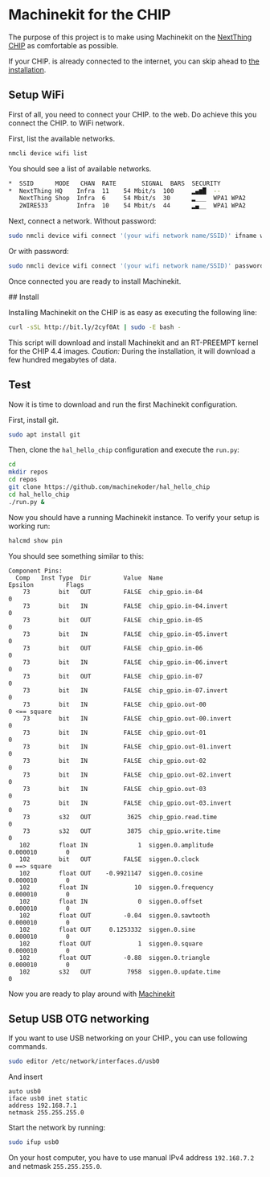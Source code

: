 # Machinekit for the CHIP
The purpose of this project is to make using Machinekit on the [NextThing CHIP](https://getchip.com/) as comfortable as possible.

If your CHIP. is already connected to the internet, you can skip ahead to <a href="#name">the installation</a>.

## Setup WiFi
First of all, you need to connect your CHIP. to the web. Do achieve this you connect the CHIP. to WiFi network.

First, list the available networks.

``` bash
nmcli device wifi list
```

You should see a list of available networks.
``` bash
*  SSID      MODE   CHAN  RATE       SIGNAL  BARS  SECURITY
*  NextThing HQ    Infra  11    54 Mbit/s  100     ▂▄▆█  --
   NextThing Shop  Infra  6     54 Mbit/s  30      ▂___  WPA1 WPA2
   2WIRE533        Infra  10    54 Mbit/s  44      ▂▄__  WPA1 WPA2
```

Next, connect a network. Without password:
``` bash
sudo nmcli device wifi connect '(your wifi network name/SSID)' ifname wlan0
```

Or with password:
``` bash
sudo nmcli device wifi connect '(your wifi network name/SSID)' password '(your wifi password)' ifname wlan0
```

Once connected you are ready to install Machinekit.

<a name="install"/>
## Install

Installing Machinekit on the CHIP is as easy as executing the following line:
``` bash
curl -sSL http://bit.ly/2cyf0At | sudo -E bash -
```

This script will download and install Machinekit and an RT-PREEMPT kernel for the CHIP 4.4 images. *Caution:* During the installation, it will download a few hundred megabytes of data.

## Test
Now it is time to download and run the first Machinekit configuration.

First, install git.
``` bash
sudo apt install git
```

Then, clone the `hal_hello_chip` configuration and execute the `run.py`:
``` bash
cd
mkdir repos
cd repos
git clone https://github.com/machinekoder/hal_hello_chip
cd hal_hello_chip
./run.py &
```

Now you should have a running Machinekit instance. To verify your setup is working run:

``` bash
halcmd show pin
```
You should see something similar to this:
```
Component Pins:
  Comp   Inst Type  Dir         Value  Name                                             Epsilon         Flags
    73        bit   OUT         FALSE  chip_gpio.in-04                                                  0
    73        bit   IN          FALSE  chip_gpio.in-04.invert                                           0
    73        bit   OUT         FALSE  chip_gpio.in-05                                                  0
    73        bit   IN          FALSE  chip_gpio.in-05.invert                                           0
    73        bit   OUT         FALSE  chip_gpio.in-06                                                  0
    73        bit   IN          FALSE  chip_gpio.in-06.invert                                           0
    73        bit   OUT         FALSE  chip_gpio.in-07                                                  0
    73        bit   IN          FALSE  chip_gpio.in-07.invert                                           0
    73        bit   IN          FALSE  chip_gpio.out-00                                                 0 <== square
    73        bit   IN          FALSE  chip_gpio.out-00.invert                                          0
    73        bit   IN          FALSE  chip_gpio.out-01                                                 0
    73        bit   IN          FALSE  chip_gpio.out-01.invert                                          0
    73        bit   IN          FALSE  chip_gpio.out-02                                                 0
    73        bit   IN          FALSE  chip_gpio.out-02.invert                                          0
    73        bit   IN          FALSE  chip_gpio.out-03                                                 0
    73        bit   IN          FALSE  chip_gpio.out-03.invert                                          0
    73        s32   OUT          3625  chip_gpio.read.time                                              0
    73        s32   OUT          3875  chip_gpio.write.time                                             0
   102        float IN              1  siggen.0.amplitude                               0.000010        0
   102        bit   OUT         FALSE  siggen.0.clock                                                   0 ==> square
   102        float OUT    -0.9921147  siggen.0.cosine                                  0.000010        0
   102        float IN             10  siggen.0.frequency                               0.000010        0
   102        float IN              0  siggen.0.offset                                  0.000010        0
   102        float OUT         -0.04  siggen.0.sawtooth                                0.000010        0
   102        float OUT     0.1253332  siggen.0.sine                                    0.000010        0
   102        float OUT             1  siggen.0.square                                  0.000010        0
   102        float OUT         -0.88  siggen.0.triangle                                0.000010        0
   102        s32   OUT          7958  siggen.0.update.time                                             0
```

Now you are ready to play around with [Machinekit](http://machinekit.io)

## Setup USB OTG networking

If you want to use USB networking on your CHIP., you can use following commands.

``` bash
sudo editor /etc/network/interfaces.d/usb0
```
And insert
```
auto usb0
iface usb0 inet static
address 192.168.7.1
netmask 255.255.255.0

```
Start the network by running:
``` bash
sudo ifup usb0
```

On your host computer, you have to use manual IPv4 address `192.168.7.2` and netmask `255.255.255.0`.
